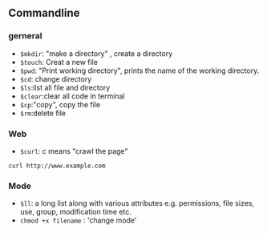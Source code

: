 ## Commandline

### gerneral

- `$mkdir`: "make a directory" , create a directory
- `$touch`: Creat a new file 
- `$pwd`: "Print working directory", prints the name of the working directory.
- `$cd`: change directory 
- `$ls`:list all file and directory
- `$clear`:clear all code in terminal 
- `$cp`:"copy", copy the file
- `$rm`:delete file

### Web

- `$curl`: c means "crawl the page" 
```
curl http://www.example.com
```

### Mode

- `$ll`: a long list along with various attributes e.g. permissions, file sizes, use, group, modification time etc.
- `chmod +x filename` : 'change mode'